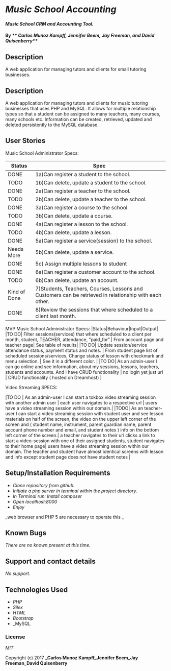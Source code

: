 # _Music School Accounting_

#### _Music School CRM and Accounting Tool._

#### By _** Carlos Munoz Kampff, Jennifer Beem, Jay Freeman, and David Quisenberry**_

## Description

A web application for managing tutors and clients for small tutoring businesses.

## Description

A web application for managing tutors and clients for music tutoring businesses that uses PHP and MySQL. It allows for multiple relationship types so that a student can be assigned to many teachers, many courses, many schools etc. Information can be created, retrieved, updated and deleted persistently to the MySQL database.

## User Stories

Music School Administrator Specs:

|Status|Spec|
|------|-----|
|DONE|1a)Can register a student to the school. |
|TODO|1b)Can delete, update a student to the school. |
|DONE|2a)Can register a teacher to the school. |
|TODO|2b)Can delete, update a teacher to the school. |
|DONE|3a)Can register a course to the school. |
|TODO|3b)Can delete, update a course.|
|DONE|4a)Can register a lesson to the school. |
|TODO|4b)Can delete, update a lesson.|
|DONE|5a)Can register a service(session) to the school. |
|Needs More|5b)Can delete, update a service. |
|DONE|5c) Assign multiple lessons to student|
|DONE|6a)Can register a customer account to the school. |
|TODO|6b)Can delete, update an account. |
|Kind of Done|7)Students, Teachers, Courses, Lessons and Customers can be retrieved in relationship with each other.|
|DONE|8)Review the sessions that where scheduled to a client last month.|


MVP Music School Administrator Specs:
|Status|Behaviour|Input|Output|
|TO DO| Filter sessions(services) that where scheduled to a client per month, student, TEACHER, attendance, "paid_for".| From account page and teacher page| See table of results|
|TO DO| Update session/service attendance status, payment status and notes. | From student page list of scheduled sessions/services, Change status of lesson with checkmark and menu selection. | See it in a different color. |
|TO DO| As an admin-user I can go online and see information, about my sessions, lessons, teachers, students and accounts. And I have CRUD functionality  | no login yet just url | CRUD functionality ( hosted on Dreamhost) |

Video Streaming SPECS:

|TO DO | As an admin-user I can start a tokbox video streaming session with another admin user | each user navigates to a respective url | users have a video streaming session within our domain.|
|TODO| As an teacher-user I can start a video streaming session with student user and see lesson materials on half of the screen, the video on the upper left corner of the screen and ( student name, instrument, parent guardian name, parent account phone number and email, and student notes ) info on the bottom left corner of the screen.| a teacher navigates to their url clicks a link to start a video-session with one of their assigned students, student navigates to their home page| users have a video streaming session within our domain. The teacher and student have almost identical screens with lesson and info except student page does not have student notes |


## Setup/Installation Requirements


* _Clone repository from github._
* _Initiate a php server in terminal within the project directory._
* _In Terminal run: Install composer_
* _Open localhost:8000_
* _Enjoy_

_web browser and PHP 5 are necessary to operate this _

## Known Bugs

_There are no known present at this time._

## Support and contact details

_No support._

## Technologies Used

* _PHP_
* _Silex_
* _HTML_
* _Bootstrap_
* _MySQL

### License

*MIT*

Copyright (c) 2017 **_Carlos Munoz Kampff_Jennifer Beem_Jay Freeman_David Quisenberry**
